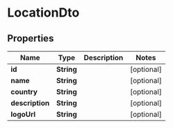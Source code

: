 

# LocationDto

## Properties

Name | Type | Description | Notes
------------ | ------------- | ------------- | -------------
**id** | **String** |  |  [optional]
**name** | **String** |  |  [optional]
**country** | **String** |  |  [optional]
**description** | **String** |  |  [optional]
**logoUrl** | **String** |  |  [optional]




